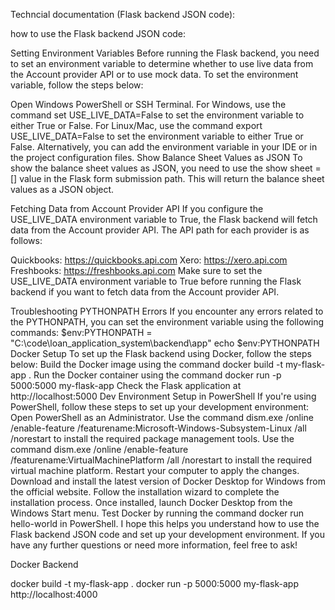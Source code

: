 Techncial documentation (Flask backend JSON code): 

how to use the Flask backend JSON code:

Setting Environment Variables
Before running the Flask backend, you need to set an environment variable to determine whether to use live data from the Account provider API or to use mock data.
To set the environment variable, follow the steps below:

Open Windows PowerShell or SSH Terminal.
For Windows, use the command set USE_LIVE_DATA=False to set the environment variable to either True or False.
For Linux/Mac, use the command export USE_LIVE_DATA=False to set the environment variable to either True or False.
Alternatively, you can add the environment variable in your IDE or in the project configuration files.
Show Balance Sheet Values as JSON
To show the balance sheet values as JSON, you need to use the show sheet = [] value in the Flask form submission path. This will return the balance sheet values as a JSON object.

Fetching Data from Account Provider API
If you configure the USE_LIVE_DATA environment variable to True, the Flask backend will fetch data from the Account provider API. The API path for each provider is as follows:

Quickbooks: https://quickbooks.api.com
Xero: https://xero.api.com
Freshbooks: https://freshbooks.api.com
Make sure to set the USE_LIVE_DATA environment variable to True before running the Flask backend if you want to fetch data from the Account provider API.

Troubleshooting PYTHONPATH Errors
If you encounter any errors related to the PYTHONPATH, you can set the environment variable using the following commands:
$env:PYTHONPATH = "C:\code\loan_application_system\backend\app"
echo $env:PYTHONPATH
Docker Setup
To set up the Flask backend using Docker, follow the steps below:
Build the Docker image using the command docker build -t my-flask-app .
Run the Docker container using the command docker run -p 5000:5000 my-flask-app
Check the Flask application at http://localhost:5000
Dev Environment Setup in PowerShell
If you're using PowerShell, follow these steps to set up your development environment:
Open PowerShell as an Administrator.
Use the command dism.exe /online /enable-feature /featurename:Microsoft-Windows-Subsystem-Linux /all /norestart to install the required package management tools.
Use the command dism.exe /online /enable-feature /featurename:VirtualMachinePlatform /all /norestart to install the required virtual machine platform.
Restart your computer to apply the changes.
Download and install the latest version of Docker Desktop for Windows from the official website.
Follow the installation wizard to complete the installation process.
Once installed, launch Docker Desktop from the Windows Start menu.
Test Docker by running the command docker run hello-world in PowerShell.
I hope this helps you understand how to use the Flask backend JSON code and set up your development environment. If you have any further questions or need more information, feel free to ask!


Docker Backend 

docker build -t my-flask-app .
docker run -p 5000:5000 my-flask-app
http://localhost:4000